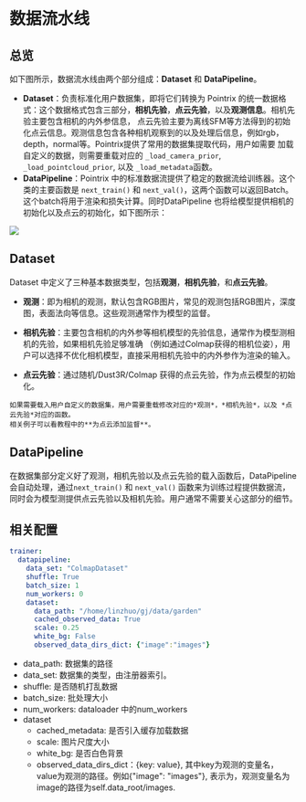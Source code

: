 # 数据流水线

## 总览
如下图所示，数据流水线由两个部分组成：**Dataset** 和 **DataPipeline**。

- **Dataset**：负责标准化用户数据集，即将它们转换为 Pointrix 的统一数据格式：这个数据格式包含三部分，**相机先验**，**点云先验**，以及**观测信息**。相机先验主要包含相机的内外参信息，
点云先验主要为离线SFM等方法得到的初始化点云信息。观测信息包含各种相机观察到的以及处理后信息，例如rgb，depth，normal等。Pointrix提供了常用的数据集提取代码，用户如需要
加载自定义的数据，则需要重载对应的 `_load_camera_prior`, `_load_pointcloud_prior`, 以及 `_load_metadata`函数。
- **DataPipeline**：Pointrix 中的标准数据流提供了稳定的数据流给训练器。这个类的主要函数是 `next_train()` 和 `next_val()`，这两个函数可以返回Batch。这个batch将用于渲染和损失计算。同时DataPipeline 也将给模型提供相机的初始化以及点云的初始化，如下图所示：

![](../../images/data.png)


## Dataset

Dataset 中定义了三种基本数据类型，包括**观测**，**相机先验**，和**点云先验**。
- **观测**：即为相机的观测，默认包含RGB图片，常见的观测包括RGB图片，深度图，表面法向等信息。这些观测通常作为模型的监督。

- **相机先验**：主要包含相机的内外参等相机模型的先验信息，通常作为模型测相机的先验，如果相机先验足够准确 （例如通过Colmap获得的相机位姿），用户可以选择不优化相机模型，直接采用相机先验中的内外参作为渲染的输入。

- **点云先验**：通过随机/Dust3R/Colmap 获得的点云先验，作为点云模型的初始化。


```{note}
如果需要载入用户自定义的数据集，用户需要重载修改对应的*观测*，*相机先验*，以及 *点云先验*对应的函数。
相关例子可以看教程中的**为点云添加监督**。
```

## DataPipeline

在数据集部分定义好了观测，相机先验以及点云先验的载入函数后，DataPipeline 会自动处理，通过`next_train()` 和 `next_val()`
函数来为训练过程提供数据流，同时会为模型测提供点云先验以及相机先验。用户通常不需要关心这部分的细节。

## 相关配置

```yaml
trainer:
  datapipeline:
    data_set: "ColmapDataset"
    shuffle: True
    batch_size: 1
    num_workers: 0
    dataset:
      data_path: "/home/linzhuo/gj/data/garden"
      cached_observed_data: True
      scale: 0.25
      white_bg: False
      observed_data_dirs_dict: {"image":"images"}
```

- data_path: 数据集的路径
- data_set: 数据集的类型，由注册器索引。
- shuffle: 是否随机打乱数据
- batch_size: 批处理大小
- num_workers: dataloader 中的num_workers
- dataset
  - cached_metadata: 是否引入缓存加载数据
  - scale: 图片尺度大小
  - white_bg: 是否白色背景
  - observed_data_dirs_dict：\{key: value\}, 其中key为观测的变量名，value为观测的路径。例如\{"image": "images"\}, 表示为，观测变量名为image的路径为self.data_root/images.